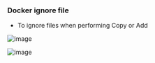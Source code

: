 
### Docker ignore file
- To ignore files when performing Copy or Add

![image](https://user-images.githubusercontent.com/29054168/212777361-e1fa1247-4d6e-4188-9491-c60a40de1e7e.png)


![image](https://user-images.githubusercontent.com/29054168/212777466-8260e9d5-5d2b-4148-9ff3-e24fba832fe2.png)
